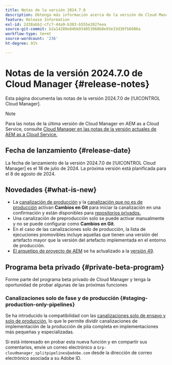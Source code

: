 ```yaml
---
title: Notas de la versión 2024.7.0
description: Obtenga más información acerca de la versión de Cloud Manager 2024.7.0.
feature: Release Information
exl-id: 2d38abb1-cfc7-44a9-b303-b555e2827eea
source-git-commit: b2a14280e84bb934053968b0e93e33d30fb6086a
workflow-type: tm+mt
source-wordcount: '236'
ht-degree: 91%

---
```



# Notas de la versión 2024.7.0 de Cloud Manager {#release-notes}

Esta página documenta las notas de la versión 2024.7.0 de [!UICONTROL Cloud Manager].

>[!NOTE]
>
>Para las notas de la última versión de Cloud Manager en AEM as a Cloud Service, consulte [Cloud Manager en las notas de la versión actuales de AEM as a Cloud Service.](https://experienceleague.adobe.com/es/docs/experience-manager-cloud-service/content/release-notes/cloud-manager/current)

## Fecha de lanzamiento {#release-date}

La fecha de lanzamiento de la versión 2024.7.0 de [!UICONTROL Cloud Manager] es el 18 de julio de 2024. La próxima versión está planificada para el 8 de agosto de 2024.

## Novedades {#what-is-new}

* La [canalización de producción](/help/using/production-pipelines.md#adding-production-pipeline) y la [canalización que no es de producción](/help/using/non-production-pipelines.md#adding-non-production-pipeline) activan **Cambios en Git** para iniciar la canalización en una confirmación y están disponibles para [repositorios privados.](/help/managing-code/private-repositories.md)
* Una canalización de preproducción solo se puede activar manualmente y no se puede configurar como **Cambios en Git**.
* En el caso de las canalizaciones solo de producción, la lista de ejecuciones promovibles incluye aquellas que tienen una versión del artefacto mayor que la versión del artefacto implementada en el entorno de producción.
* [El arquetipo de proyecto de AEM](https://experienceleague.adobe.com/es/docs/experience-manager-core-components/using/developing/archetype/overview) se ha actualizado a la [versión 49](https://github.com/adobe/aem-project-archetype/tree/aem-project-archetype-49).


## Programa beta privado {#private-beta-program}

Forme parte del programa beta privado de Cloud Manager y tenga la oportunidad de probar algunas de las próximas funciones

### Canalizaciones solo de fase y de producción {#staging-production-only-pipelines}

Se ha introducido la compatibilidad con las [canalizaciones solo de ensayo y solo de producción](/help/using/stage-prod-only.md), lo que le permite dividir canalizaciones de implementación de la producción de pila completa en implementaciones más pequeñas y especializadas.

Si está interesado en probar esta nueva función y en compartir sus comentarios, envíe un correo electrónico a `Grp-cloudmanager_splitpipelines@adobe.com` desde la dirección de correo electrónico asociada a su Adobe ID.

